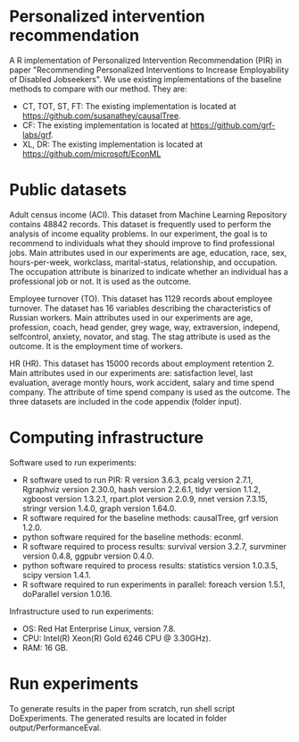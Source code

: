 # Personalized intervention recommendation

A R implementation of Personalized Intervention Recommendation (PIR) in paper "Recommending Personalized Interventions to Increase Employability of Disabled Jobseekers". We use existing implementations of the baseline methods to compare with our method. They are:

* CT, TOT, ST, FT: The existing implementation is located at
https://github.com/susanathey/causalTree.
*  CF: The existing implementation is located at https://github.com/grf-labs/grf.
*  XL, DR: The existing implementation is located at
https://github.com/microsoft/EconML

# Public datasets

Adult census income (ACI). This dataset from Machine Learning Repository contains 48842
records. This dataset is frequently used to perform the analysis of income equality problems.
In our experiment, the goal is to recommend to individuals what they should improve to find
professional jobs. Main attributes used in our experiments are age, education, race, sex,
hours-per-week, workclass, marital-status, relationship, and occupation. The occupation
attribute is binarized to indicate whether an individual has a professional job or not. It is used
as the outcome.

Employee turnover (TO). This dataset has 1129 records about employee turnover. The dataset
has 16 variables describing the characteristics of Russian workers. Main attributes used in our
experiments are age, profession, coach, head gender, grey wage, way, extraversion, independ,
selfcontrol, anxiety, novator, and stag. The stag attribute is used as the outcome. It is the
employment time of workers.

HR (HR). This dataset has 15000 records about employment retention 2. Main attributes used
in our experiments are: satisfaction level, last evaluation, average montly hours, work
accident, salary and time spend company. The attribute of time spend company is used as the
outcome. The three datasets are included in the code appendix (folder input).

# Computing infrastructure

Software used to run experiments:
* R software used to run PIR: R version 3.6.3, pcalg version 2.7.1, Rgraphviz version
2.30.0, hash version 2.2.6.1, tidyr version 1.1.2, xgboost version 1.3.2.1, rpart.plot
version 2.0.9, nnet version 7.3.15, stringr version 1.4.0, graph version 1.64.0.
* R software required for the baseline methods: causalTree, grf version 1.2.0.
* python software required for the baseline methods: econml.
* R software required to process results: survival version 3.2.7, survminer version 0.4.8,
ggpubr version 0.4.0.
* python software required to process results: statistics version 1.0.3.5, scipy version
1.4.1.
* R software required to run experiments in parallel: foreach version 1.5.1, doParallel
version 1.0.16.

Infrastructure used to run experiments:
* OS: Red Hat Enterprise Linux, version 7.8.
* CPU: Intel(R) Xeon(R) Gold 6246 CPU @ 3.30GHz).
* RAM: 16 GB.
# Run experiments

To generate results in the paper from scratch, run shell script DoExperiments. The
generated results are located in folder output/PerformanceEval.


